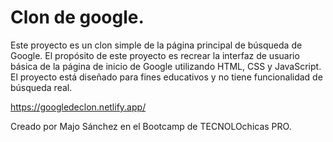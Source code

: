 # Clon de google.

Este proyecto es un clon simple de la página principal de búsqueda de Google. El propósito de este proyecto es recrear la interfaz de usuario básica de la página de inicio de Google utilizando HTML, CSS y JavaScript. El proyecto está diseñado para fines educativos y no tiene funcionalidad de búsqueda real.
<!---
Primero va el objetivo:
-->

<!---
Indice: Objetivo, Evidencia o demostración (link a el proyecto ya en internet), Qué construimos, Tecnologías, Requisitos 
-->

<!-- 
Evidencia, capturas de pantalla, el link al proyecto.
-->



<!-- 
Descripción del proyecto, cómo se contruyó.
-->


<!-- 
Listan las herramientas: ej (HTML, CSS, JS, Bootstrap, Typewriter JS)
-->


<!-- 
Pasos para instalar su proyecto y correrlo o puedes agregar los créditos del proyecto.
-->
https://googledeclon.netlify.app/

Creado por Majo Sánchez en el Bootcamp de TECNOLOchicas PRO.
